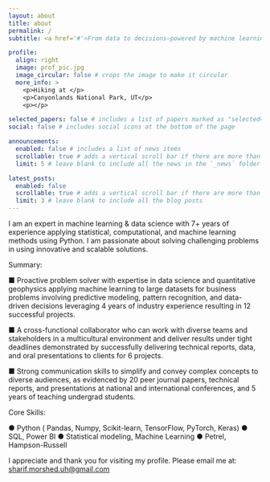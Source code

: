 ```yaml
---
layout: about
title: about
permalink: /
subtitle: <a href='#'>From data to decisions—powered by machine learning</a>. 

profile:
  align: right
  image: prof_pic.jpg
  image_circular: false # crops the image to make it circular
  more_info: >
    <p>Hiking at </p>
    <p>Canyonlands National Park, UT</p>
    <p></p>

selected_papers: false # includes a list of papers marked as "selected={true}"
social: false # includes social icons at the bottom of the page

announcements:
  enabled: false # includes a list of news items
  scrollable: true # adds a vertical scroll bar if there are more than 3 news items
  limit: 5 # leave blank to include all the news in the `_news` folder

latest_posts:
  enabled: false
  scrollable: true # adds a vertical scroll bar if there are more than 3 new posts items
  limit: 3 # leave blank to include all the blog posts
---
```


I am an expert in machine learning & data science with 7+ years of experience applying statistical, computational, and machine learning methods using Python. I am passionate about solving challenging problems in using innovative and scalable solutions. 

Summary: 

■ Proactive problem solver with expertise in data science and quantitative geophysics applying machine learning to large datasets for business problems involving predictive modeling, pattern recognition, and data-driven decisions leveraging 4 years of industry experience resulting in 12 successful projects.

■ A cross-functional collaborator who can work with diverse teams and stakeholders in a multicultural environment and deliver results under tight deadlines demonstrated by successfully delivering technical reports, data, and oral presentations to clients for 6 projects.

■ Strong communication skills to simplify and convey complex concepts to diverse audiences, as evidenced by 20 peer journal papers, technical reports, and presentations at national and international conferences, and 5 years of teaching undergrad students.

Core Skills:

● Python ( Pandas, Numpy, Scikit-learn, TensorFlow, PyTorch, Keras) 
● SQL, Power BI 
● Statistical modeling, Machine Learning 
● Petrel, Hampson-Russell

I appreciate and thank you for visiting my profile. 
Please email me at: sharif.morshed.uh@gmail.com
